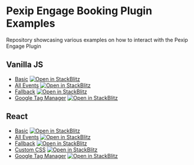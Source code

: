 # Pexip Engage Booking Plugin Examples
Repository showcasing various examples on how to interact with the Pexip Engage Plugin


## Vanilla JS
 - [Basic](./vanilla/basic) [![Open in StackBlitz](https://developer.stackblitz.com/img/open_in_stackblitz_small.svg)](https://stackblitz.com/fork/github/skedify/booking-plugin-examples/tree/develop/vanilla/basic?file=index.html)
 - [All Events](./vanilla/all-events) [![Open in StackBlitz](https://developer.stackblitz.com/img/open_in_stackblitz_small.svg)](https://stackblitz.com/fork/github/skedify/booking-plugin-examples/tree/develop/vanilla/all-events?file=src%2Fmain.js,index.html)
 - [Fallback](./vanilla/fallback) [![Open in StackBlitz](https://developer.stackblitz.com/img/open_in_stackblitz_small.svg)](https://stackblitz.com/fork/github/skedify/booking-plugin-examples/tree/develop/vanilla/fallback?file=index.html)
 - [Google Tag Manager](./vanilla/google-tag-manager) [![Open in StackBlitz](https://developer.stackblitz.com/img/open_in_stackblitz_small.svg)](https://stackblitz.com/fork/github/skedify/booking-plugin-examples/tree/develop/vanilla/google-tag-manager?file=src%2Fmain.js,index.html)

## React
 - [Basic](./react-ts/basic) [![Open in StackBlitz](https://developer.stackblitz.com/img/open_in_stackblitz_small.svg)](https://stackblitz.com/fork/github/skedify/booking-plugin-examples/tree/develop/react-ts/basic?file=src%2FApp.tsx)
 - [All Events](./react-ts/all-events) [![Open in StackBlitz](https://developer.stackblitz.com/img/open_in_stackblitz_small.svg)](https://stackblitz.com/fork/github/skedify/booking-plugin-examples/tree/develop/react-ts/all-events?file=src%2FApp.tsx)
 - [Fallback](./react-ts/fallback) [![Open in StackBlitz](https://developer.stackblitz.com/img/open_in_stackblitz_small.svg)](https://stackblitz.com/fork/github/skedify/booking-plugin-examples/tree/develop/react-ts/fallback?file=src%2FApp.tsx)
 - [Custom CSS](./react-ts/custom-css) [![Open in StackBlitz](https://developer.stackblitz.com/img/open_in_stackblitz_small.svg)](https://stackblitz.com/fork/github/skedify/booking-plugin-examples/tree/develop/react-ts/custom-css?file=src%2Fplugin.css,src%2FApp.tsx)
 - [Google Tag Manager](./react-ts/google-tag-manager) [![Open in StackBlitz](https://developer.stackblitz.com/img/open_in_stackblitz_small.svg)](https://stackblitz.com/fork/github/skedify/booking-plugin-examples/tree/develop/react-ts/google-tag-manager?file=src%2FApp.tsx)